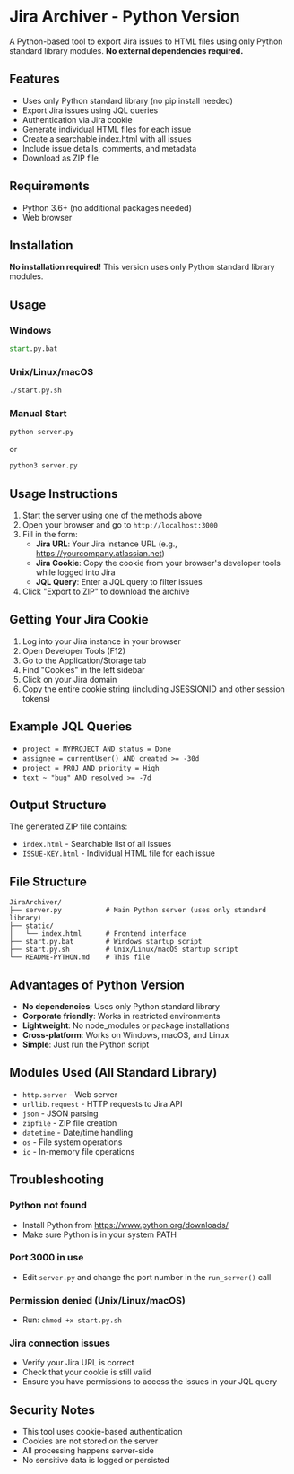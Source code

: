 # Jira Archiver - Python Version

A Python-based tool to export Jira issues to HTML files using only Python standard library modules. **No external dependencies required.**

## Features

- Uses only Python standard library (no pip install needed)
- Export Jira issues using JQL queries
- Authentication via Jira cookie
- Generate individual HTML files for each issue
- Create a searchable index.html with all issues
- Include issue details, comments, and metadata
- Download as ZIP file

## Requirements

- Python 3.6+ (no additional packages needed)
- Web browser

## Installation

**No installation required!** This version uses only Python standard library modules.

## Usage

### Windows
```cmd
start.py.bat
```

### Unix/Linux/macOS
```bash
./start.py.sh
```

### Manual Start
```bash
python server.py
```
or
```bash
python3 server.py
```

## Usage Instructions

1. Start the server using one of the methods above
2. Open your browser and go to `http://localhost:3000`
3. Fill in the form:
   - **Jira URL**: Your Jira instance URL (e.g., https://yourcompany.atlassian.net)
   - **Jira Cookie**: Copy the cookie from your browser's developer tools while logged into Jira
   - **JQL Query**: Enter a JQL query to filter issues
4. Click "Export to ZIP" to download the archive

## Getting Your Jira Cookie

1. Log into your Jira instance in your browser
2. Open Developer Tools (F12)
3. Go to the Application/Storage tab
4. Find "Cookies" in the left sidebar
5. Click on your Jira domain
6. Copy the entire cookie string (including JSESSIONID and other session tokens)

## Example JQL Queries

- `project = MYPROJECT AND status = Done`
- `assignee = currentUser() AND created >= -30d`
- `project = PROJ AND priority = High`
- `text ~ "bug" AND resolved >= -7d`

## Output Structure

The generated ZIP file contains:
- `index.html` - Searchable list of all issues
- `ISSUE-KEY.html` - Individual HTML file for each issue

## File Structure

```
JiraArchiver/
├── server.py           # Main Python server (uses only standard library)
├── static/
│   └── index.html      # Frontend interface
├── start.py.bat        # Windows startup script
├── start.py.sh         # Unix/Linux/macOS startup script
└── README-PYTHON.md    # This file
```

## Advantages of Python Version

- **No dependencies**: Uses only Python standard library
- **Corporate friendly**: Works in restricted environments
- **Lightweight**: No node_modules or package installations
- **Cross-platform**: Works on Windows, macOS, and Linux
- **Simple**: Just run the Python script

## Modules Used (All Standard Library)

- `http.server` - Web server
- `urllib.request` - HTTP requests to Jira API
- `json` - JSON parsing
- `zipfile` - ZIP file creation
- `datetime` - Date/time handling
- `os` - File system operations
- `io` - In-memory file operations

## Troubleshooting

### Python not found
- Install Python from https://www.python.org/downloads/
- Make sure Python is in your system PATH

### Port 3000 in use
- Edit `server.py` and change the port number in the `run_server()` call

### Permission denied (Unix/Linux/macOS)
- Run: `chmod +x start.py.sh`

### Jira connection issues
- Verify your Jira URL is correct
- Check that your cookie is still valid
- Ensure you have permissions to access the issues in your JQL query

## Security Notes

- This tool uses cookie-based authentication
- Cookies are not stored on the server
- All processing happens server-side
- No sensitive data is logged or persisted
